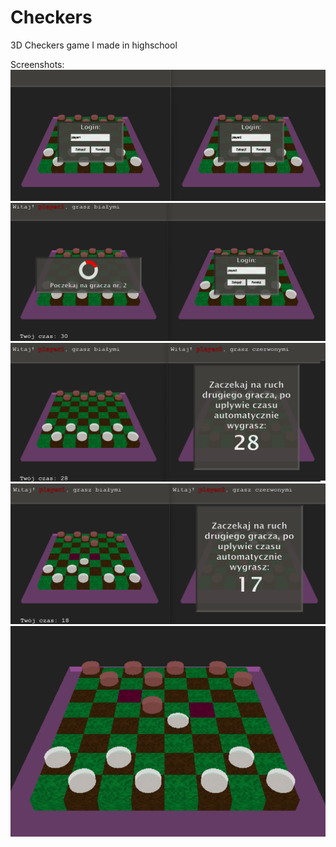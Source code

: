# Checkers
3D Checkers game I made in highschool

Screenshots:
![1](https://github.com/emtepe35/Checkers/blob/main/Screenshots/login.png)
![2](https://github.com/emtepe35/Checkers/blob/main/Screenshots/waiting.png)
![3](https://github.com/emtepe35/Checkers/blob/main/Screenshots/waiting2.png)
![4](https://github.com/emtepe35/Checkers/blob/main/Screenshots/moving.png)
![5](https://github.com/emtepe35/Checkers/blob/main/Screenshots/beating.png)
